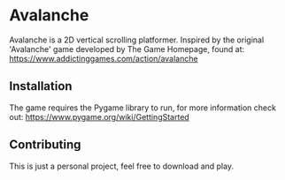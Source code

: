 # Avalanche
Avalanche is a 2D vertical scrolling platformer.
Inspired by the original 'Avalanche' game developed by The Game Homepage, found at: https://www.addictinggames.com/action/avalanche

## Installation
The game requires the Pygame library to run, for more information check out: https://www.pygame.org/wiki/GettingStarted

## Contributing
This is just a personal project, feel free to download and play.

